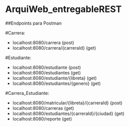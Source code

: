 # ArquiWeb_entregableREST
##Endpoints para Postman

#Carrera:
- localhost:8080/carrera (post)
- localhost:8080/carrera/{carreraId} (get)

#Estudiante:
- localhost:8080/estudiante (post)
- localhost:8080/estudiantes (get)
- localhost:8080/estudiante/{libreta} (get)
- localhost:8080/estudiantes/{genero} (get)


#Carrera_Estudiante:
- localhost:8080/matricular/{libreta}/{carreraId} (post)
- localhost:8080/carreras (get)
- localhost:8080/estudiantes/{carreraId}/{ciudad} (get)
- localhost:8080/reporte (get)
